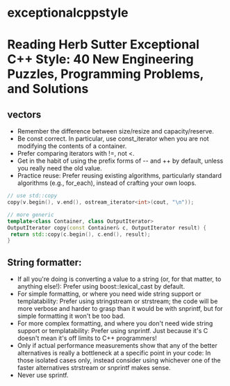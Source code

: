 # exceptionalcppstyle
# Reading Herb Sutter Exceptional C++ Style: 40 New Engineering Puzzles, Programming Problems, and Solutions

## vectors
* Remember the difference between size/resize and capacity/reserve.
* Be const correct. In particular, use const_iterator when you are not modifying the contents of a container.
* Prefer comparing iterators with !=, not <.
* Get in the habit of using the prefix forms of -- and ++ by default, unless you really need the old value.
* Practice reuse: Prefer reusing existing algorithms, particularly standard algorithms (e.g., for_each), instead of crafting your own loops.
```C++
// use std::copy
copy(v.begin(), v.end(), ostream_iterator<int>(cout, "\n"));

// more generic
template<class Container, class OutputIterator>
OutputIterator copy(const Container& c, OutputIterator result) {
 return std::copy(c.begin(), c.end(), result);
}
```

## String formatter:
* If all you're doing is converting a value to a string (or, for that matter, to anything else!): Prefer using boost::lexical_cast by default.
* For simple formatting, or where you need wide string support or templatability: Prefer using stringstream or strstream; the code will be more verbose and harder to grasp than it would be with snprintf, but for simple formatting it won't be too bad.
* For more complex formatting, and where you don't need wide string support or templatability: Prefer using snprintf. Just because it's C doesn't mean it's off limits to C++ programmers!
* Only if actual performance measurements show that any of the better alternatives is really a bottleneck at a specific point in your code: In those isolated cases only, instead consider using whichever one of the faster alternatives strstream or snprintf makes sense.
* Never use sprintf.
